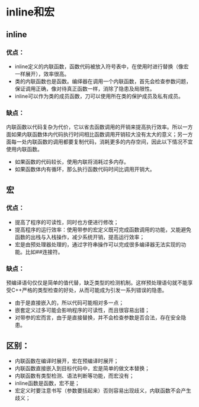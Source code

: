 # inline和宏  
## inline  
### 优点：  
* inline定义的内联函数，函数代码被放入符号表中，在使用时进行替换（像宏一样展开），效率很高。
* 类的内联函数也是函数。编绎器在调用一个内联函数，首先会检查参数问题，保证调用正确，像对待真正函数一样，消除了隐患及局限性。
* inline可以作为类的成员函数，刀可以使用所在类的保护成员及私有成员。  
### 缺点：
内联函数以代码复杂为代价，它以省去函数调用的开销来提高执行效率。所以一方面如果内联函数体内代码执行时间相比函数调用开销较大没有太大的意义；另一方面每一处内联函数的调用都要复制代码，消耗更多的内存空间，因此以下情况不宜使用内联函数。
* 如果函数的代码较长，使用内联将消耗过多内存。
* 如果函数体内有循环，那么执行函数代码时间比调用开销大。  

## 宏
### 优点：
* 提高了程序的可读性，同时也方便进行修改；
* 提高程序的运行效率：使用带参的宏定义既可完成函数调用的功能，又能避免函数的出栈与入栈操作，减少系统开销，提高运行效率；
* 宏是由预处理器处理的，通过字符串操作可以完成很多编译器无法实现的功能。比如##连接符。
### 缺点：
预编译语句仅仅是简单的值代替，缺乏类型的检测机制。这样预处理语句就不能享受C++严格的类型检查的好处，从而可能成为引发一系列错误的隐患。
* 由于是直接嵌入的，所以代码可能相对多一点；
* 嵌套定义过多可能会影响程序的可读性，而且很容易出错；
* 对带参的宏而言，由于是直接替换，并不会检查参数是否合法，存在安全隐患。

## 区别：
* 内联函数在编译时展开，宏在预编译时展开；
* 内联函数直接嵌入到目标代码中，宏是简单的做文本替换；
* 内联函数有类型检测、语法判断等功能，而宏没有；
* inline函数是函数，宏不是；
* 宏定义时要注意书写（参数要括起来）否则容易出现歧义，内联函数不会产生歧义； 
 
